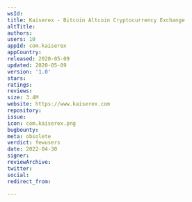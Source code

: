```yaml
---
wsId: 
title: Kaiserex - Bitcoin Altcoin Cryptocurrency Exchange
altTitle: 
authors: 
users: 10
appId: com.kaiserex
appCountry: 
released: 2020-05-09
updated: 2020-05-09
version: '1.0'
stars: 
ratings: 
reviews: 
size: 3.4M
website: https://www.kaiserex.com
repository: 
issue: 
icon: com.kaiserex.png
bugbounty: 
meta: obsolete
verdict: fewusers
date: 2022-04-30
signer: 
reviewArchive: 
twitter: 
social: 
redirect_from: 

---
```


